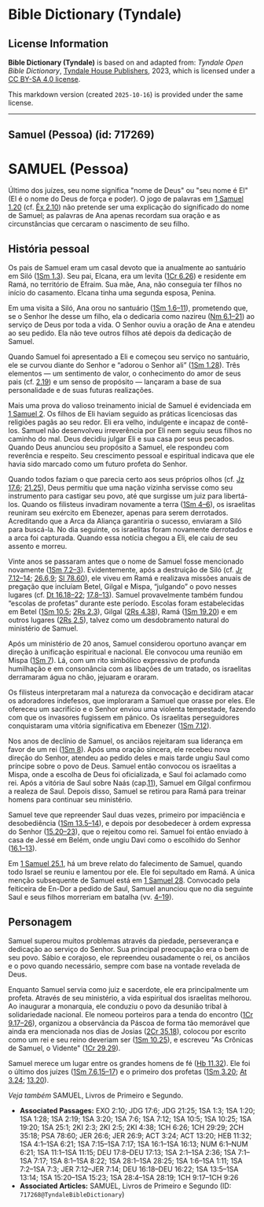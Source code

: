 # Bible Dictionary (Tyndale)

## License Information

**Bible Dictionary (Tyndale)** is based on and adapted from: _Tyndale Open Bible Dictionary_, [Tyndale House Publishers](https://tyndaleopenresources.com/), 2023, which is licensed under a [CC BY-SA 4.0 license](https://creativecommons.org/licenses/by-sa/4.0/legalcode.en).

This markdown version (created `2025-10-16`) is provided under the same license.



--------------------------------

## Samuel (Pessoa) (id: 717269)

SAMUEL (Pessoa)
===============

Último dos juízes, seu nome significa "nome de Deus" ou "seu nome é El" (El é o nome do Deus de força e poder). O jogo de palavras em [1 Samuel 1\.20](https://ref.ly/1Sam1:20) (cf. [Êx 2\.10](https://ref.ly/Exod2:10)) não pretende ser uma explicação do significado do nome de Samuel; as palavras de Ana apenas recordam sua oração e as circunstâncias que cercaram o nascimento de seu filho.

História pessoal
----------------

Os pais de Samuel eram um casal devoto que ia anualmente ao santuário em Siló ([1Sm 1\.3](https://ref.ly/1Sam1:3)). Seu pai, Elcana, era um levita ([1Cr 6\.26](https://ref.ly/1Chr6:26)) e residente em Ramá, no território de Efraim. Sua mãe, Ana, não conseguia ter filhos no início do casamento. Elcana tinha uma segunda esposa, Penina.

Em uma visita a Siló, Ana orou no santuário ([1Sm 1\.6–11](https://ref.ly/1Sam1:6-1Sam1:11)), prometendo que, se o Senhor lhe desse um filho, ela o dedicaria como nazireu ([Nm 6\.1–21](https://ref.ly/Num6:1-Num6:21)) ao serviço de Deus por toda a vida. O Senhor ouviu a oração de Ana e atendeu ao seu pedido. Ela não teve outros filhos até depois da dedicação de Samuel.

Quando Samuel foi apresentado a Eli e começou seu serviço no santuário, ele se curvou diante do Senhor e “adorou o Senhor ali” ([1Sm 1\.28](https://ref.ly/1Sam1:28)). Três elementos — um sentimento de valor, o conhecimento do amor de seus pais (cf. [2\.19](https://ref.ly/1Sam2:19)) e um senso de propósito — lançaram a base de sua personalidade e de suas futuras realizações.

Mais uma prova do valioso treinamento inicial de Samuel é evidenciada em [1 Samuel 2](https://ref.ly/1Sam2:1-1Sam2:36). Os filhos de Eli haviam seguido as práticas licenciosas das religiões pagãs ao seu redor. Eli era velho, indulgente e incapaz de contê\-los. Samuel não desenvolveu irreverência por Eli nem seguiu seus filhos no caminho do mal. Deus decidiu julgar Eli e sua casa por seus pecados. Quando Deus anunciou seu propósito a Samuel, ele respondeu com reverência e respeito. Seu crescimento pessoal e espiritual indicava que ele havia sido marcado como um futuro profeta do Senhor.

Quando todos faziam o que parecia certo aos seus próprios olhos (cf. [Jz 17\.6](https://ref.ly/Judg17:6); [21\.25](https://ref.ly/Judg21:25)), Deus permitiu que uma nação vizinha servisse como seu instrumento para castigar seu povo, até que surgisse um juiz para libertá\-los. Quando os filisteus invadiram novamente a terra ([1Sm 4–6](https://ref.ly/1Sam4:1-1Sam6:21)), os israelitas reuniram seu exército em Ebenezer, apenas para serem derrotados. Acreditando que a Arca da Aliança garantiria o sucesso, enviaram a Siló para buscá\-la. No dia seguinte, os israelitas foram novamente derrotados e a arca foi capturada. Quando essa notícia chegou a Eli, ele caiu de seu assento e morreu.

Vinte anos se passaram antes que o nome de Samuel fosse mencionado novamente ([1Sm 7\.2–3](https://ref.ly/1Sam7:2-1Sam7:3)). Evidentemente, após a destruição de Siló (cf. [Jr 7\.12–14](https://ref.ly/Jer7:12-Jer7:14); [26\.6,9](https://ref.ly/Jer26:6,Jer26:9); [Sl 78\.60](https://ref.ly/Ps78:60)), ele viveu em Ramá e realizava missões anuais de pregação que incluíam Betel, Gilgal e Mispa, “julgando” o povo nesses lugares (cf. [Dt 16\.18–22](https://ref.ly/Deut16:18-Deut16:22); [17\.8–13](https://ref.ly/Deut17:8-Deut17:13)). Samuel provavelmente também fundou “escolas de profetas” durante este período. Escolas foram estabelecidas em Betel ([1Sm 10\.5](https://ref.ly/1Sam10:5); [2Rs 2\.3](https://ref.ly/2Kgs2:3)), Gilgal ([2Rs 4\.38](https://ref.ly/2Kgs4:38)), Ramá ([1Sm 19\.20](https://ref.ly/1Sam19:20)) e em outros lugares ([2Rs 2\.5](https://ref.ly/2Kgs2:5)), talvez como um desdobramento natural do ministério de Samuel.

Após um ministério de 20 anos, Samuel considerou oportuno avançar em direção à unificação espiritual e nacional. Ele convocou uma reunião em Mispa ([1Sm 7](https://ref.ly/1Sam7:1-1Sam7:17)). Lá, com um rito simbólico expressivo de profunda humilhação e em consonância com as libações de um tratado, os israelitas derramaram água no chão, jejuaram e oraram.

Os filisteus interpretaram mal a natureza da convocação e decidiram atacar os adoradores indefesos, que imploraram a Samuel que orasse por eles. Ele ofereceu um sacrifício e o Senhor enviou uma violenta tempestade, fazendo com que os invasores fugissem em pânico. Os israelitas perseguidores conquistaram uma vitória significativa em Ebenezer ([1Sm 7\.12](https://ref.ly/1Sam7:12)).

Nos anos de declínio de Samuel, os anciãos rejeitaram sua liderança em favor de um rei ([1Sm 8](https://ref.ly/1Sam8:1-1Sam8:22)). Após uma oração sincera, ele recebeu nova direção do Senhor, atendeu ao pedido deles e mais tarde ungiu Saul como príncipe sobre o povo de Deus. Samuel então convocou os israelitas a Mispa, onde a escolha de Deus foi oficializada, e Saul foi aclamado como rei. Após a vitória de Saul sobre Naás (cap.[11](https://ref.ly/1Sam11:1-1Sam11:15)), Samuel em Gilgal confirmou a realeza de Saul. Depois disso, Samuel se retirou para Ramá para treinar homens para continuar seu ministério.

Samuel teve que repreender Saul duas vezes, primeiro por impaciência e desobediência ([1Sm 13\.5–14](https://ref.ly/1Sam13:5-1Sam13:14)), e depois por desobedecer à ordem expressa do Senhor ([15\.20–23](https://ref.ly/1Sam15:20-1Sam15:23)), que o rejeitou como rei. Samuel foi então enviado à casa de Jessé em Belém, onde ungiu Davi como o escolhido do Senhor ([16\.1–13](https://ref.ly/1Sam16:1-1Sam16:13)).

Em [1 Samuel 25\.1](https://ref.ly/1Sam25:1), há um breve relato do falecimento de Samuel, quando todo Israel se reuniu e lamentou por ele. Ele foi sepultado em Ramá. A única menção subsequente de Samuel está em [1 Samuel 28](https://ref.ly/1Sam28:1-1Sam28:25). Convocado pela feiticeira de En\-Dor a pedido de Saul, Samuel anunciou que no dia seguinte Saul e seus filhos morreriam em batalha (vv. [4–19](https://ref.ly/1Sam28:4-1Sam28:19)).

Personagem
----------

Samuel superou muitos problemas através da piedade, perseverança e dedicação ao serviço do Senhor. Sua principal preocupação era o bem de seu povo. Sábio e corajoso, ele repreendeu ousadamente o rei, os anciãos e o povo quando necessário, sempre com base na vontade revelada de Deus.

Enquanto Samuel servia como juiz e sacerdote, ele era principalmente um profeta. Através de seu ministério, a vida espiritual dos israelitas melhorou. Ao inaugurar a monarquia, ele conduziu o povo da desunião tribal à solidariedade nacional. Ele nomeou porteiros para a tenda do encontro ([1Cr 9\.17–26](https://ref.ly/1Chr9:17-1Chr9:26)), organizou a observância da Páscoa de forma tão memorável que ainda era mencionada nos dias de Josias ([2Cr 35\.18](https://ref.ly/2Chr35:18)), colocou por escrito como um rei e seu reino deveriam ser ([1Sm 10\.25](https://ref.ly/1Sam10:25)), e escreveu "As Crônicas de Samuel, o Vidente" ([1Cr 29\.29](https://ref.ly/1Chr29:29)).

Samuel merece um lugar entre os grandes homens de fé ([Hb 11\.32](https://ref.ly/Heb11:32)). Ele foi o último dos juízes ([1Sm 7\.6,15–17](https://ref.ly/1Sam7:6,1Sam7:15-1Sam7:17)) e o primeiro dos profetas ([1Sm 3\.20](https://ref.ly/1Sam3:20); [At 3\.24](https://ref.ly/Acts3:24); [13\.20](https://ref.ly/Acts13:20)).

*Veja também* SAMUEL, Livros de Primeiro e Segundo.

* **Associated Passages:** EXO 2:10; JDG 17:6; JDG 21:25; 1SA 1:3; 1SA 1:20; 1SA 1:28; 1SA 2:19; 1SA 3:20; 1SA 7:6; 1SA 7:12; 1SA 10:5; 1SA 10:25; 1SA 19:20; 1SA 25:1; 2KI 2:3; 2KI 2:5; 2KI 4:38; 1CH 6:26; 1CH 29:29; 2CH 35:18; PSA 78:60; JER 26:6; JER 26:9; ACT 3:24; ACT 13:20; HEB 11:32; 1SA 4:1–1SA 6:21; 1SA 7:15–1SA 7:17; 1SA 16:1–1SA 16:13; NUM 6:1–NUM 6:21; 1SA 11:1–1SA 11:15; DEU 17:8–DEU 17:13; 1SA 2:1–1SA 2:36; 1SA 7:1–1SA 7:17; 1SA 8:1–1SA 8:22; 1SA 28:1–1SA 28:25; 1SA 1:6–1SA 1:11; 1SA 7:2–1SA 7:3; JER 7:12–JER 7:14; DEU 16:18–DEU 16:22; 1SA 13:5–1SA 13:14; 1SA 15:20–1SA 15:23; 1SA 28:4–1SA 28:19; 1CH 9:17–1CH 9:26
* **Associated Articles:** SAMUEL, Livros de Primeiro e Segundo (ID: `717268@TyndaleBibleDictionary`)

